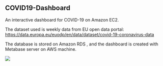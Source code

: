 ## COVID19-Dashboard

An interactive dashboard for COVID-19 on Amazon EC2.

The dataset used is weekly data from EU open data portal: https://data.europa.eu/euodp/en/data/dataset/covid-19-coronavirus-data

The database is stored on Amazon RDS , and the dashboard is created with Metabase server on AWS machine.

<img src="images/dashboard.gif">
